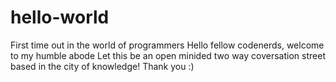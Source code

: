 # hello-world
First time out in the world of programmers
Hello fellow codenerds, welcome to my humble abode
Let this be an open minided two way coversation street based in the city of knowledge!
Thank you :)
